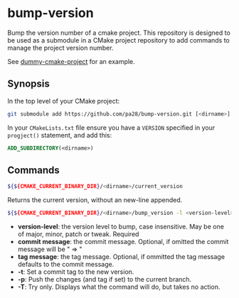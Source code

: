 # bump-version
Bump the version number of a cmake project. This repository is designed to be used as a submodule in a CMake project repository
to add commands to manage the project version number.

See [dummy-cmake-project](https://github.com/pa28/dummy-cmake-project) for
an example.

## Synopsis

In the top level of your CMake project:
```bash
git submodule add https://github.com/pa28/bump-version.git [<dirname>]
```

In your `CMakeLists.txt` file ensure you have a `VERSION` specified in your
`progject()` statement, and add this:
```cmake
ADD_SUBDIRECTORY(<dirname>)
```

## Commands
```bash
${${CMAKE_CURRENT_BINARY_DIR}/<dirname>/current_version
```
Returns the current version, without an new-line appended.

```bash
${${CMAKE_CURRENT_BINARY_DIR}/<dirname>/bump_version -l <version-level> [-m "commit message"] [-M "tag message"] [-t] [-p] [-T]
```
 * **version-level**: the version level to bump, case insensitive.
  May be one of major, minor, patch or tweak. Required
 * **commit message**: the commit message. Optional, if omitted the commit
 message will be "<current-version> => <new-version> <version-level>"
 * **tag message**: the tag message. Optional, if ommitted the tag message
 defaults to the commit message.
 * **-t**: Set a commit tag to the new version.
 * **-p**: Push the changes (and tag if set) to the current branch.
 * **-T**: Try only. Displays what the command will do, but takes no action.
